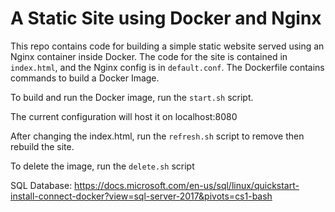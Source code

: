 # A Static Site using Docker and Nginx

This repo contains code for building a simple static website served using an Nginx container inside Docker. The code for the site is contained in `index.html`, and the Nginx config is in `default.conf`. The Dockerfile contains commands to build a Docker Image.

To build and run the Docker image, run the `start.sh` script.

The current configuration will host it on localhost:8080

After changing the index.html, run the `refresh.sh` script to remove then rebuild the site.

To delete the image, run the `delete.sh` script

SQL Database:
https://docs.microsoft.com/en-us/sql/linux/quickstart-install-connect-docker?view=sql-server-2017&pivots=cs1-bash
